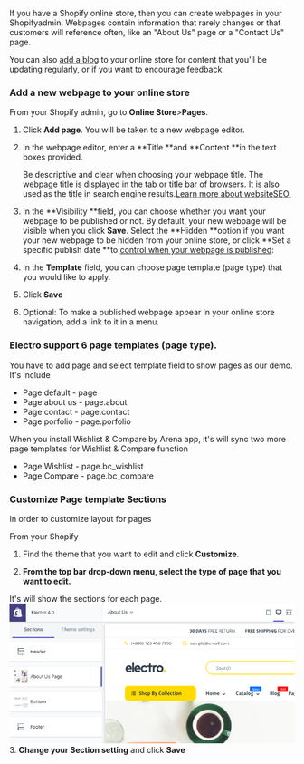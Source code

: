 If you have a Shopify online store, then you can create webpages in your Shopifyadmin. Webpages contain information that rarely changes or that customers will reference often, like an "About Us" page or a "Contact Us" page.

You can also [add a blog](https://help.shopify.com/en/manual/sell-online/online-store/blogs) to your online store for content that you'll be updating regularly, or if you want to encourage feedback.

### Add a new webpage to your online store

From your Shopify admin, go to **Online Store**&gt;**Pages**.

1. Click **Add page**. You will be taken to a new webpage editor.

2. In the webpage editor, enter a **Title **and **Content **in the text boxes provided.

   Be descriptive and clear when choosing your webpage title. The webpage title is displayed in the tab or title bar of browsers. It is also used as the title in search engine results.[Learn more about websiteSEO.](https://help.shopify.com/en/manual/promoting-marketing/seo)

3. In the **Visibility **field, you can choose whether you want your webpage to be published or not. By default, your new webpage will be visible when you click **Save**. Select the **Hidden **option if you want your new webpage to be hidden from your online store, or click **Set a specific publish date **to [control when your webpage is published](https://help.shopify.com/en/manual/productivity-tools/future-publishing):

4. In the **Template** field, you can choose page template \(page type\) that you would like to apply.

5. Click **Save**

6. Optional: To make a published webpage appear in your online store navigation, add a link to it in a menu.

### Electro support 6 page templates \(page type\).

You have to add page and select template field to show pages as our demo. It's include

* Page default - page
* Page about us - page.about
* Page contact - page.contact
* Page porfolio - page.porfolio

When you install Wishlist & Compare by Arena app, it's will sync two more page templates for Wishlist & Compare function

* Page Wishlist - page.bc\_wishlist
* Page Compare - page.bc\_compare

### Customize Page template Sections

In order to customize layout for pages

From your Shopify

1. Find the theme that you want to edit and click **Customize**.

2. **From the top bar drop-down menu, select the type of page that you want to edit.**

It's will show the sections for each page.![](/assets/page.png)3. **Change your Section setting** and click **Save** 

